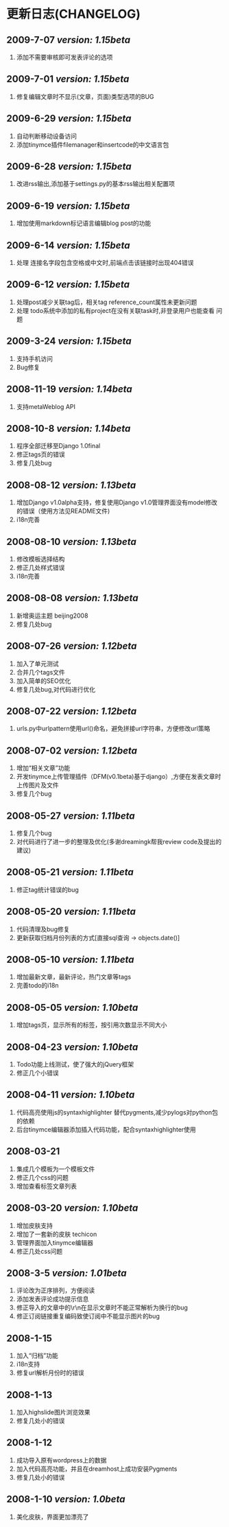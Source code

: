 # 更新日志(CHANGELOG) #

## 2009-7-07 _version: 1.15beta_ ##
  1. 添加不需要审核即可发表评论的选项

## 2009-7-01 _version: 1.15beta_ ##
  1. 修复编辑文章时不显示(文章，页面)类型选项的BUG

## 2009-6-29 _version: 1.15beta_ ##
  1. 自动判断移动设备访问
  1. 添加tinymce插件filemanager和insertcode的中文语言包

## 2009-6-28 _version: 1.15beta_ ##
  1. 改进rss输出,添加基于settings.py的基本rss输出相关配置项

## 2009-6-19 _version: 1.15beta_ ##
  1. 增加使用markdown标记语言编辑blog post的功能

## 2009-6-14 _version: 1.15beta_ ##
  1. 处理 连接名字段包含空格或中文时,前端点击该链接时出现404错误

## 2009-6-12 _version: 1.15beta_ ##
  1. 处理post减少关联tag后，相关tag reference\_count属性未更新问题
  1. 处理 todo系统中添加的私有project在没有关联task时,非登录用户也能查看 问题

## 2009-3-24 _version: 1.15beta_ ##
  1. 支持手机访问
  1. Bug修复

## 2008-11-19 _version: 1.14beta_ ##
  1. 支持metaWeblog API

## 2008-10-8 _version: 1.14beta_ ##
  1. 程序全部迁移至Django 1.0final
  1. 修正tags页的错误
  1. 修复几处bug

## 2008-08-12 _version: 1.13beta_ ##
  1. 增加Django v1.0alpha支持，修复使用Django v1.0管理界面没有model修改的错误（使用方法见README文件)
  1. i18n完善

## 2008-08-10 _version: 1.13beta_ ##
  1. 修改模板选择结构
  1. 修正几处样式错误
  1. i18n完善

## 2008-08-08 _version: 1.13beta_ ##
  1. 新增奥运主题 beijing2008
  1. 修复几处bug

## 2008-07-26 _version: 1.12beta_ ##
  1. 加入了单元测试
  1. 合并几个tags文件
  1. 加入简单的SEO优化
  1. 修复几处bug,对代码进行优化

## 2008-07-22 _version: 1.12beta_ ##
  1. urls.py中urlpattern使用url()命名，避免拼接url字符串，方便修改url策略

## 2008-07-02 _version: 1.12beta_ ##
  1. 增加“相关文章”功能
  1. 开发tinymce上传管理插件（DFM(v0.1beta)基于django）,方便在发表文章时上传图片及文件
  1. 修复几个bug

## 2008-05-27 _version: 1.11beta_ ##
  1. 修复几个bug
  1. 对代码进行了进一步的整理及优化(多谢dreamingk帮我review code及提出的建议)

## 2008-05-21 _version: 1.11beta_ ##
  1. 修正tag统计错误的bug

## 2008-05-20 _version: 1.11beta_ ##
  1. 代码清理及bug修复
  1. 更新获取归档月份列表的方式[直接sql查询 -> objects.date()]

## 2008-05-10 _version: 1.11beta_ ##
  1. 增加最新文章，最新评论，热门文章等tags
  1. 完善todo的i18n

## 2008-05-05 _version: 1.10beta_ ##
  1. 增加tags页，显示所有的标签，按引用次数显示不同大小


## 2008-04-23 _version: 1.10beta_ ##
  1. Todo功能上线测试，使了强大的jQuery框架
  1. 修正几个小错误


## 2008-04-11 _version: 1.10beta_ ##
  1. 代码高亮使用js的syntaxhighlighter 替代pygments,减少pylogs对python包的依赖
  1. 后台tinymce编辑器添加插入代码功能，配合syntaxhighlighter使用

## 2008-03-21 ##
  1. 集成几个模板为一个模板文件
  1. 修正几个css的问题
  1. 增加查看标签文章列表


## 2008-03-20 _version: 1.10beta_ ##
  1. 增加皮肤支持
  1. 增加了一套新的皮肤 techicon
  1. 管理界面加入tinymce编辑器
  1. 修正几处css问题

## 2008-3-5 _version: 1.01beta_ ##
  1. 评论改为正序排列，方便阅读
  1. 添加发表评论成功提示信息
  1. 修正导入的文章中的\r\n在显示文章时不能正常解析为换行的bug
  1. 修正订阅链接重复编码致使订阅中不能显示图片的bug

## 2008-1-15 ##
  1. 加入“归档”功能
  1. i18n支持
  1. 修复url解析月份时的错误

## 2008-1-13 ##
  1. 加入highslide图片浏览效果
  1. 修复几处小的错误

## 2008-1-12 ##
  1. 成功导入原有wordpress上的数据
  1. 加入代码高亮功能，并且在dreamhost上成功安装Pygments
  1. 修复几处小的错误

## 2008-1-10 _version: 1.0beta_ ##
  1. 美化皮肤，界面更加漂亮了